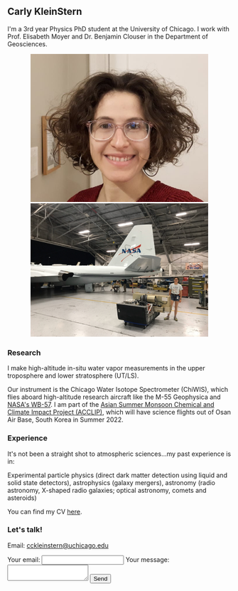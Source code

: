 
## **Carly KleinStern**

I'm a 3rd year Physics PhD student at the University of Chicago. I work with Prof. Elisabeth Moyer and Dr. Benjamin Clouser in the Department of Geosciences. 


<center><img src = "photos/headshot.jpg" alt="hi" class="inline" width=400px height=auto/>
<img src = "photos/IMG_1592.jpeg" alt="hi" class="inline" width=400px height=auto/></center>


### **Research**

I make high-altitude in-situ water vapor measurements in the upper troposphere and lower stratosphere (UT/LS).

Our instrument is the Chicago Water Isotope Spectrometer (ChiWIS), which flies aboard high-altitude research aircraft like the M-55 Geophysica and 
[NASA's WB-57](https://airbornescience.nasa.gov/aircraft/WB-57_-_JSC). I am part of the [Asian Summer Monsoon Chemical and Climate Impact Project (ACCLIP)](https://www2.acom.ucar.edu/acclip), which will have science flights out of Osan Air Base, South Korea in Summer 2022.


### **Experience**
It's not been a straight shot to atmospheric sciences...my past experience is in:

Experimental particle physics (direct dark matter detection using liquid and solid state detectors), astrophysics (galaxy mergers), astronomy (radio astronomy, X-shaped radio galaxies; optical astronomy, comets and asteroids)

You can find my CV [here](https://carlykleinstern.github.io/KleinStern_CV_publish.pdf).


### **Let's talk!**
Email: cckleinstern@uchicago.edu

<form
  action="https://formspree.io/f/mwkypbvd"
  method="POST"
>
  <label>
    Your email:
    <input type="email" name="_replyto">
  </label>
  <label>
    Your message:
    <textarea name="message"></textarea>
  </label>
  <!-- your other form fields go here -->
  <button type="submit">Send</button>
</form>
